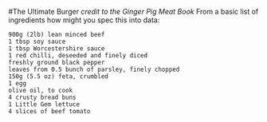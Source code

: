 #The Ultimate Burger
_credit to the Ginger Pig Meat Book_
From a basic list of ingredients how might you spec this into data:

```
900g (2lb) lean minced beef
1 tbsp soy sauce
1 tbsp Worcestershire sauce
1 red chilli, deseeded and finely diced
freshly ground black pepper
leaves from 0.5 bunch of parsley, finely chopped
150g (5.5 oz) feta, crumbled
1 egg
olive oil, to cook
4 crusty bread buns
1 Little Gem lettuce
4 slices of beef tomato
```
